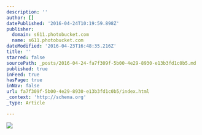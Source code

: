 ```yaml
---
description: ''
author: []
datePublished: '2016-04-24T10:19:59.898Z'
publisher:
  domain: s611.photobucket.com
  name: s611.photobucket.com
dateModified: '2016-04-23T16:48:35.216Z'
title: ''
starred: false
sourcePath: _posts/2016-04-24-fa7f309f-5b00-4e29-8930-e13b3fd1c0b5.md
published: true
inFeed: true
hasPage: true
inNav: false
url: fa7f309f-5b00-4e29-8930-e13b3fd1c0b5/index.html
_context: 'http://schema.org'
_type: Article

---
```

![](http://i611.photobucket.com/albums/tt191/Leda_Grace_Rasmussen/2016-04-21%2020.31.48_zps22g0jwjx.jpg?1461429565144&1461429577970&1461429588771&1461429602723&1461429624430)